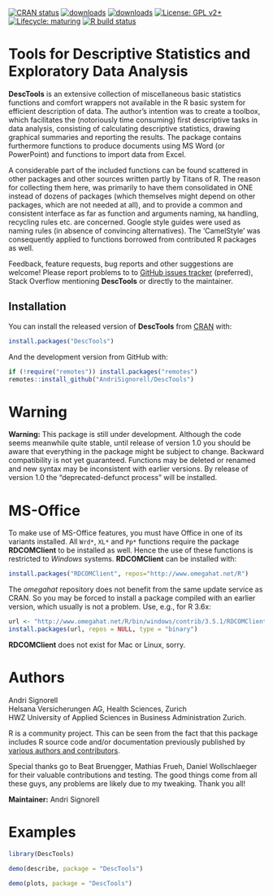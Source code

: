
<!-- README.md is generated from README.Rmd. Please edit that file -->

<!-- badges: start -->

[![CRAN
status](https://www.r-pkg.org/badges/version-last-release/DescTools)](https://CRAN.R-project.org/package=DescTools)
[![downloads](https://cranlogs.r-pkg.org/badges/grand-total/DescTools)](https://CRAN.R-project.org/package=DescTools)
[![downloads](http://cranlogs.r-pkg.org/badges/last-week/DescTools)](https://CRAN.R-project.org/package=DescTools)
[![License: GPL
v2+](https://img.shields.io/badge/License-GPL%20v2+-blue.svg)](https://www.gnu.org/licenses/old-licenses/gpl-2.0.en.html)
[![Lifecycle:
maturing](https://img.shields.io/badge/lifecycle-maturing-blue.svg)](https://www.tidyverse.org/lifecycle/#maturing)
[![R build
status](https://github.com/AndriSignorell/DescTools/workflows/R-CMD-check/badge.svg)](https://github.com/AndriSignorell/DescTools/actions)
<!-- badges: end -->

# Tools for Descriptive Statistics and Exploratory Data Analysis

**DescTools** is an extensive collection of miscellaneous basic
statistics functions and comfort wrappers not available in the R basic
system for efficient description of data. The author’s intention was to
create a toolbox, which facilitates the (notoriously time consuming)
first descriptive tasks in data analysis, consisting of calculating
descriptive statistics, drawing graphical summaries and reporting the
results. The package contains furthermore functions to produce documents
using MS Word (or PowerPoint) and functions to import data from Excel.

A considerable part of the included functions can be found scattered in
other packages and other sources written partly by Titans of R. The
reason for collecting them here, was primarily to have them consolidated
in ONE instead of dozens of packages (which themselves might depend on
other packages, which are not needed at all), and to provide a common
and consistent interface as far as function and arguments naming, `NA`
handling, recycling rules etc. are concerned. Google style guides were
used as naming rules (in absence of convincing alternatives). The
‘CamelStyle’ was consequently applied to functions borrowed from
contributed R packages as well.

Feedback, feature requests, bug reports and other suggestions are
welcome\! Please report problems to to [GitHub issues
tracker](https://github.com/AndriSignorell/DescTools/issues)
(preferred), Stack Overflow mentioning **DescTools** or directly to the
maintainer.

## Installation

You can install the released version of **DescTools** from
[CRAN](https://CRAN.R-project.org) with:

``` r
install.packages("DescTools")
```

And the development version from GitHub with:

``` r
if (!require("remotes")) install.packages("remotes")
remotes::install_github("AndriSignorell/DescTools")
```

# Warning

**Warning:** This package is still under development. Although the code
seems meanwhile quite stable, until release of version 1.0 you should be
aware that everything in the package might be subject to change.
Backward compatibility is not yet guaranteed. Functions may be deleted
or renamed and new syntax may be inconsistent with earlier versions. By
release of version 1.0 the “deprecated-defunct process” will be
installed.

# MS-Office

To make use of MS-Office features, you must have Office in one of its
variants installed. All `Wrd*`, `XL*` and `Pp*` functions require the
package **RDCOMClient** to be installed as well. Hence the use of these
functions is restricted to *Windows* systems. **RDCOMClient** can be
installed with:

``` r
install.packages("RDCOMClient", repos="http://www.omegahat.net/R")
```

The *omegahat* repository does not benefit from the same update service
as CRAN. So you may be forced to install a package compiled with an
earlier version, which usually is not a problem. Use, e.g., for R 3.6x:

``` r
url <- "http://www.omegahat.net/R/bin/windows/contrib/3.5.1/RDCOMClient_0.93-0.zip"
install.packages(url, repos = NULL, type = "binary")
```

**RDCOMClient** does not exist for Mac or Linux, sorry.

# Authors

Andri Signorell  
Helsana Versicherungen AG, Health Sciences, Zurich  
HWZ University of Applied Sciences in Business Administration Zurich.

R is a community project. This can be seen from the fact that this
package includes R source code and/or documentation previously published
by [various authors and
contributors](https://github.com/AndriSignorell/DescTools).
<!-- This link will work after pkgdown website for DescTools is deployed. -->
Special thanks go to Beat Bruengger, Mathias Frueh, Daniel Wollschlaeger
for their valuable contributions and testing. The good things come from
all these guys, any problems are likely due to my tweaking. Thank you
all\!

**Maintainer:** Andri Signorell

# Examples

``` r
library(DescTools)
```

<!-- ## Demo "describe" -->

``` r
demo(describe, package = "DescTools")
```

<!-- ## Demo "plots" -->

``` r
demo(plots, package = "DescTools")
```
